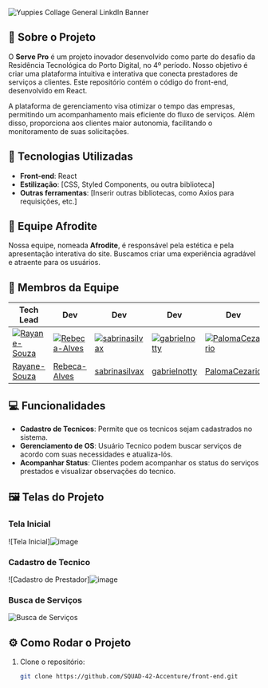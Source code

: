 ![Yuppies Collage General LinkdIn Banner](https://github.com/user-attachments/assets/bafca917-d9f6-4b58-8dfd-0b9649e87627)


## 📖 Sobre o Projeto

O **Serve Pro** é um projeto inovador desenvolvido como parte do desafio da Residência Tecnológica do Porto Digital, no 4º período. Nosso objetivo é criar uma plataforma intuitiva e interativa que conecta prestadores de serviços a clientes. Este repositório contém o código do front-end, desenvolvido em React.

A plataforma de gerenciamento visa otimizar o tempo das empresas, permitindo um acompanhamento mais eficiente do fluxo de serviços. Além disso, proporciona aos clientes maior autonomia, facilitando o monitoramento de suas solicitações.

## 🚀 Tecnologias Utilizadas

- **Front-end**: React
- **Estilização**: [CSS, Styled Components, ou outra biblioteca]
- **Outras ferramentas**: [Inserir outras bibliotecas, como Axios para requisições, etc.]

## 🎨 Equipe Afrodite

Nossa equipe, nomeada **Afrodite**, é responsável pela estética e pela apresentação interativa do site. Buscamos criar uma experiência agradável e atraente para os usuários.

## 👥 Membros da Equipe

| Tech Lead                          | Dev                         | Dev                           | Dev                       | Dev                          |
|-----------------------------------|-----------------------------|-------------------------------|---------------------------|------------------------------|
| [![Rayane-Souza](https://github.com/Rayane-Souza.png?size=100&v=4)](https://github.com/Rayane-Souza) | [![Rebeca-Alves](https://github.com/Rebeca-Alves.png?size=100&v=4)](https://github.com/Rebeca-Alves) | [![sabrinasilvax](https://github.com/sabrinasilvaxpng?size=100&v=4)](https://github.com/sabrinasilvax) | [![gabrielnotty](https://github.com/gabrielnottypng?size=100&v=4)](https://github.com/gabrielnotty) | [![PalomaCezario](https://github.com/PalomaCezario.png?size=100&v=4)](https://github.com/PalomaCezario) |
| [Rayane-Souza](https://github.com/Rayane-Souza)  | [Rebeca-Alves](https://github.com/Rebeca-Alves)  | [sabrinasilvax](https://github.com/sabrinasilvax)  | [gabrielnotty](https://github.com/gabrielnotty)  | [PalomaCezario](https://github.com/PalomaCezario)  |


## 💻 Funcionalidades

- **Cadastro de Tecnicos**: Permite que os tecnicos sejam cadastrados no sistema.
- **Gerenciamento de OS**: Usuário Tecnico podem buscar serviços de acordo com suas necessidades e atualiza-lós.
- **Acompanhar Status**: Clientes podem acompanhar os status do serviços prestados e visualizar observações do tecnico.

## 🖼️ Telas do Projeto

### Tela Inicial

![Tela Inicial]![image](https://github.com/user-attachments/assets/ebb3bfc2-6757-4eb2-8604-a8d04e734da9)


### Cadastro de Tecnico

![Cadastro de Prestador]![image](https://github.com/user-attachments/assets/5e532ceb-c42c-43aa-8d37-57994f70596f)


### Busca de Serviços

![Busca de Serviços](link-da-imagem-da-busca)


## ⚙️ Como Rodar o Projeto

1. Clone o repositório:
   ```bash
   git clone https://github.com/SQUAD-42-Accenture/front-end.git

